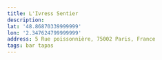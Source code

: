 ```yaml
---
title: L'Ivress Sentier
description:
lat: '48.86870339999999'
lon: '2.347624799999999'
address: 5 Rue poissonnière, 75002 Paris, France
tags: bar tapas
---
```

